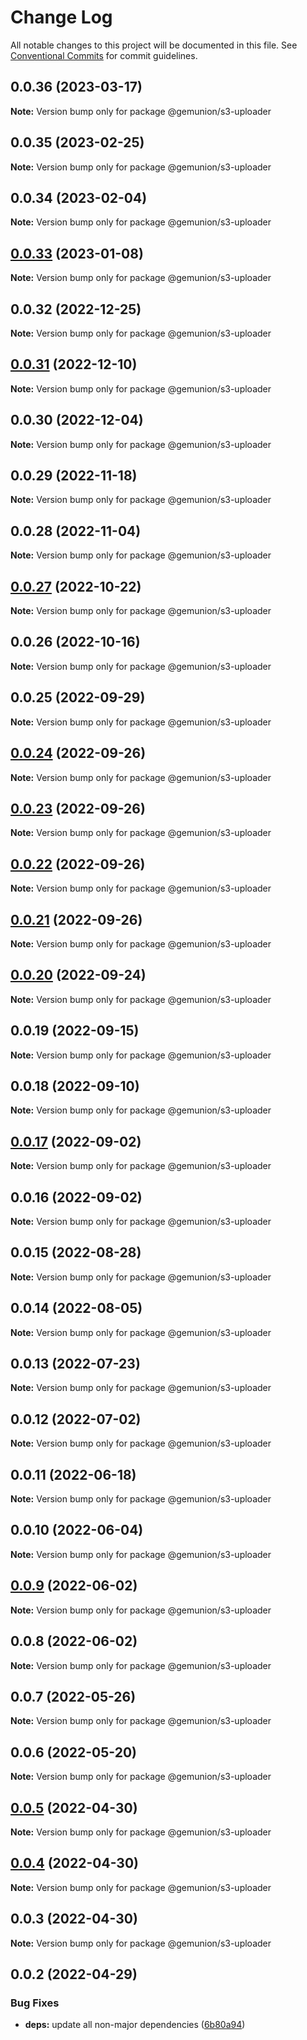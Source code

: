 # Change Log

All notable changes to this project will be documented in this file.
See [Conventional Commits](https://conventionalcommits.org) for commit guidelines.

## 0.0.36 (2023-03-17)

**Note:** Version bump only for package @gemunion/s3-uploader

## 0.0.35 (2023-02-25)

**Note:** Version bump only for package @gemunion/s3-uploader

## 0.0.34 (2023-02-04)

**Note:** Version bump only for package @gemunion/s3-uploader

## [0.0.33](https://github.com/gemunion/mui-packages/compare/@gemunion/s3-uploader@0.0.32...@gemunion/s3-uploader@0.0.33) (2023-01-08)

**Note:** Version bump only for package @gemunion/s3-uploader

## 0.0.32 (2022-12-25)

**Note:** Version bump only for package @gemunion/s3-uploader

## [0.0.31](https://github.com/gemunion/mui-packages/compare/@gemunion/s3-uploader@0.0.30...@gemunion/s3-uploader@0.0.31) (2022-12-10)

**Note:** Version bump only for package @gemunion/s3-uploader

## 0.0.30 (2022-12-04)

**Note:** Version bump only for package @gemunion/s3-uploader

## 0.0.29 (2022-11-18)

**Note:** Version bump only for package @gemunion/s3-uploader

## 0.0.28 (2022-11-04)

**Note:** Version bump only for package @gemunion/s3-uploader

## [0.0.27](https://github.com/gemunion/mui-packages/compare/@gemunion/s3-uploader@0.0.26...@gemunion/s3-uploader@0.0.27) (2022-10-22)

**Note:** Version bump only for package @gemunion/s3-uploader

## 0.0.26 (2022-10-16)

**Note:** Version bump only for package @gemunion/s3-uploader

## 0.0.25 (2022-09-29)

**Note:** Version bump only for package @gemunion/s3-uploader

## [0.0.24](https://github.com/gemunion/mui-packages/compare/@gemunion/s3-uploader@0.0.23...@gemunion/s3-uploader@0.0.24) (2022-09-26)

**Note:** Version bump only for package @gemunion/s3-uploader

## [0.0.23](https://github.com/gemunion/mui-packages/compare/@gemunion/s3-uploader@0.0.22...@gemunion/s3-uploader@0.0.23) (2022-09-26)

**Note:** Version bump only for package @gemunion/s3-uploader

## [0.0.22](https://github.com/gemunion/mui-packages/compare/@gemunion/s3-uploader@0.0.21...@gemunion/s3-uploader@0.0.22) (2022-09-26)

**Note:** Version bump only for package @gemunion/s3-uploader

## [0.0.21](https://github.com/gemunion/mui-packages/compare/@gemunion/s3-uploader@0.0.20...@gemunion/s3-uploader@0.0.21) (2022-09-26)

**Note:** Version bump only for package @gemunion/s3-uploader

## [0.0.20](https://github.com/gemunion/mui-packages/compare/@gemunion/s3-uploader@0.0.19...@gemunion/s3-uploader@0.0.20) (2022-09-24)

**Note:** Version bump only for package @gemunion/s3-uploader

## 0.0.19 (2022-09-15)

**Note:** Version bump only for package @gemunion/s3-uploader

## 0.0.18 (2022-09-10)

**Note:** Version bump only for package @gemunion/s3-uploader

## [0.0.17](https://github.com/gemunion/mui-packages/compare/@gemunion/s3-uploader@0.0.16...@gemunion/s3-uploader@0.0.17) (2022-09-02)

**Note:** Version bump only for package @gemunion/s3-uploader

## 0.0.16 (2022-09-02)

**Note:** Version bump only for package @gemunion/s3-uploader

## 0.0.15 (2022-08-28)

**Note:** Version bump only for package @gemunion/s3-uploader

## 0.0.14 (2022-08-05)

**Note:** Version bump only for package @gemunion/s3-uploader

## 0.0.13 (2022-07-23)

**Note:** Version bump only for package @gemunion/s3-uploader

## 0.0.12 (2022-07-02)

**Note:** Version bump only for package @gemunion/s3-uploader

## 0.0.11 (2022-06-18)

**Note:** Version bump only for package @gemunion/s3-uploader

## 0.0.10 (2022-06-04)

**Note:** Version bump only for package @gemunion/s3-uploader

## [0.0.9](https://github.com/gemunion/mui-packages/compare/@gemunion/s3-uploader@0.0.8...@gemunion/s3-uploader@0.0.9) (2022-06-02)

**Note:** Version bump only for package @gemunion/s3-uploader

## 0.0.8 (2022-06-02)

**Note:** Version bump only for package @gemunion/s3-uploader

## 0.0.7 (2022-05-26)

**Note:** Version bump only for package @gemunion/s3-uploader

## 0.0.6 (2022-05-20)

**Note:** Version bump only for package @gemunion/s3-uploader

## [0.0.5](https://github.com/gemunion/mui-packages/compare/@gemunion/s3-uploader@0.0.4...@gemunion/s3-uploader@0.0.5) (2022-04-30)

**Note:** Version bump only for package @gemunion/s3-uploader

## [0.0.4](https://github.com/gemunion/mui-packages/compare/@gemunion/s3-uploader@0.0.3...@gemunion/s3-uploader@0.0.4) (2022-04-30)

**Note:** Version bump only for package @gemunion/s3-uploader

## 0.0.3 (2022-04-30)

**Note:** Version bump only for package @gemunion/s3-uploader

## 0.0.2 (2022-04-29)

### Bug Fixes

- **deps:** update all non-major dependencies ([6b80a94](https://github.com/gemunion/mui-packages/commit/6b80a945e8ecc4e29ee9c52e2d0d58fa02f45a16))
